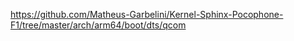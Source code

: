 https://github.com/Matheus-Garbelini/Kernel-Sphinx-Pocophone-F1/tree/master/arch/arm64/boot/dts/qcom
